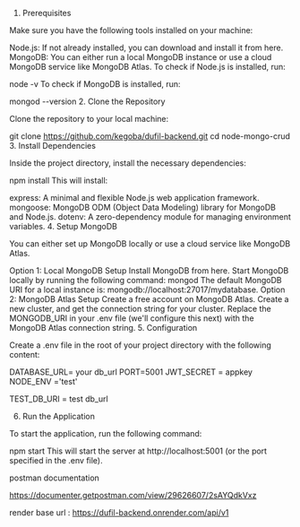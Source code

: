 1. Prerequisites

Make sure you have the following tools installed on your machine:

Node.js: If not already installed, you can download and install it from here.
MongoDB: You can either run a local MongoDB instance or use a cloud MongoDB service like MongoDB Atlas.
To check if Node.js is installed, run:

node -v
To check if MongoDB is installed, run:

mongod --version
2. Clone the Repository

Clone the repository to your local machine:

git clone https://github.com/kegoba/dufil-backend.git
cd node-mongo-crud
3. Install Dependencies

Inside the project directory, install the necessary dependencies:

npm install
This will install:

express: A minimal and flexible Node.js web application framework.
mongoose: MongoDB ODM (Object Data Modeling) library for MongoDB and Node.js.
dotenv: A zero-dependency module for managing environment variables.
4. Setup MongoDB

You can either set up MongoDB locally or use a cloud service like MongoDB Atlas.

Option 1: Local MongoDB Setup
Install MongoDB from here.
Start MongoDB locally by running the following command:
mongod
The default MongoDB URI for a local instance is: mongodb://localhost:27017/mydatabase.
Option 2: MongoDB Atlas Setup
Create a free account on MongoDB Atlas.
Create a new cluster, and get the connection string for your cluster.
Replace the MONGODB_URI in your .env file (we'll configure this next) with the MongoDB Atlas connection string.
5. Configuration

Create a .env file in the root of your project directory with the following content:

DATABASE_URL= your db_url
PORT=5001
JWT_SECRET = appkey
NODE_ENV ='test'

TEST_DB_URI = test db_url


6. Run the Application

To start the application, run the following command:

npm start
This will start the server at http://localhost:5001 (or the port specified in the .env file).




postman documentation 

https://documenter.getpostman.com/view/29626607/2sAYQdkVxz


render base url : 
https://dufil-backend.onrender.com/api/v1